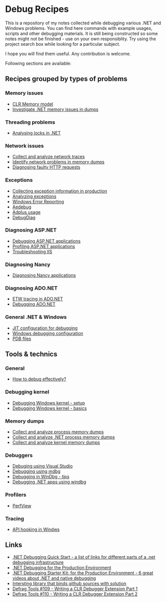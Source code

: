 
Debug Recipes
=============

This is a repository of my notes collected while debugging various .NET and Windows problems. You can find here commands with example usages, scripts and other debugging materials.  It is still being constructed so some notes might not be finished - use on your own responsiblity. Try using the project search box while looking for a particular subject.

I hope you will find them useful. Any contribution is welcome.

Following sections are available:

Recipes grouped by types of problems
------------------------------------

### Memory issues

- [CLR Memory model](memory/clr-memory.md)
- [Investigate .NET memory issues in dumps](dumps/dotnet-process-memory-dumps.md)

### Threading problems

- [Analysing locks in .NET](threading/analysing-locks-in-net.md)

### Network issues

- [Collect and analyze network traces](network/network-tracing.md)
- [Identify network problems in memory dumps](network/network-problems-in-dumps.md)
- [Diagnosing faulty HTTP requests](network/network-faulty-http-requests.md)

### Exceptions

- [Collecting exception information in production](exceptions/collecting-exceptions-info.md)
- [Analyzing exceptions](exceptions/analyzing-exceptions.md)
- [Windows Error Reporting](exceptions/wer/wer-usage.md)
- [Aedebug](exceptions/aedebug/aedebug.md)
- [Adplus usage](exceptions/adplus/adplus.md)
- [DebugDiag](exceptions/debugdiag/debugdiag.md)

### Diagnosing ASP.NET

- [Debugging ASP.NET applications](asp.net/asp.net-debugging.md)
- [Profiling ASP.NET applications](asp.net/asp.net-profiling.md)
- [Troubleshooting IIS](asp.net/iis-troubleshooting.md)

### Diagnosing Nancy

- [Diagnosing Nancy applications](nancy/nancy-diagnostics.md)

### Diagnosing ADO.NET

- [ETW tracing in ADO.NET](ado.net/ado.net-etw-tracing.md)
- [Debugging ADO.NET](ado.net/ado.net-debugging.md)

### General .NET & Windows

- [JIT configuration for debugging](jit-configuration-for-debugging.md)
- [Windows debugging configuration](windows-debugging-configuration.md)
- [PDB files](pdb-files.md)

Tools & technics
----------------

### General

- [How to debug effectively?](howto.md)

### Debugging kernel

- [Debugging Windows kernel - setup](debugging-kernel/windows-kernel-debugging-setup.md)
- [Debugging Windows kernel - basics](debugging-kernel/windows-kernel-debugging.md)

### Memory dumps

- [Collect and analyze process memory dumps](dumps/windows-process-memory-dumps.md)
- [Collect and analyze .NET process memory dumps](dumps/dotnet-process-memory-dumps.md)
- [Collect and analyze kernel memory dumps](dumps/windows-kernel-memory-dumps.md)

### Debuggers

- [Debuging using Visual Studio](debugging-using-vs/README.md)
- [Debugging using mdbg](debugging-using-mdbg/mdbg.exe.md)
- [Debugging in WinDbg - tips](debugging-using-windbg/windbg-debugging.md)
- [Debugging .NET apps using windbg](debugging-using-windbg/windbg-clr-debugging.md)

### Profilers

- [PerfView](profiling-tools/perfview/perfview.md)

### Tracing

- [API hooking in Windws](tracing/api-hooking.md)

Links
-----

- [.NET Debugging Quick Start -  a list of links for different parts of a .net debugging infrastructure](http://blogs.msdn.com/b/arvindsh/archive/2012/03/14/net-debugging-quick-start.aspx)
- [.NET Debugging for the Production Environment](http://channel9.msdn.com/Series/-NET-Debugging-Stater-Kit-for-the-Production-Environment)
- [.NET Debugging Starter Kit: for the Production Environment - 6 great videos about .NET and native debugging](http://channel9.msdn.com/Series/-NET-Debugging-Stater-Kit-for-the-Production-Environment)
- [Intersting library that binds github sources with solution](https://github.com/GeertvanHorrik/GitHubLink)
- [Defrag Tools #109 - Writing a CLR Debugger Extension Part 1](http://channel9.msdn.com/Shows/Defrag-Tools/Defrag-Tools-109-Writing-a-CLR-Debugger-Extension-Part-1)
- [Defrag Tools #110 - Writing a CLR Debugger Extension Part 2](http://channel9.msdn.com/Shows/Defrag-Tools/Defrag-Tools-110-Writing-a-CLR-Debugger-Extension-Part-2)
